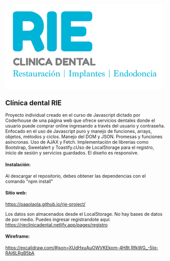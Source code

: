 <img src="./public/img/Logo.png" ></img>

## Clínica dental RIE

Proyecto individual creado en el curso de Javascript dictado por Coderhouse de una página web que ofrece servicios dentales donde el usuario puede comprar online ingresando a través del usuario y contraseña. Enfocado en el uso de Javascript puro y manejo de funciones, arrays, objetos, métodos y ciclos. Manejo del DOM y JSON. Promesas y funciones asíncronas. Uso de AJAX y Fetch. Implementación de librerías como Bootstrap, Sweetalert y Toastify.cUso de LocalStorage para el registro, inicio de sesión y servicios guardados. El diseño es responsive.

#### Instalación:

Al descargar el repositorio, debes obtener las dependencias con el comando "npm install"

#### Sitio web:

https://paaolaola.github.io/rie-project/

Los datos son almacenados desde el LocalStorage. No hay bases de datos de por medio. Puedes ingresar registrandote aquí:
https://rieclinicadental.netlify.app/pages/registro

#### Wireframe:

https://excalidraw.com/#json=XUdHxuAuOWVKEkom-4H8t,RfkWG_-5Iq-RAI6LRgB5bA
